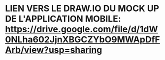 # LIEN VERS LE DRAW.IO DU MOCK UP DE L'APPLICATION MOBILE: https://drive.google.com/file/d/1dW0NLha602JjnXBGCZYbO9MWApDfFArb/view?usp=sharing
